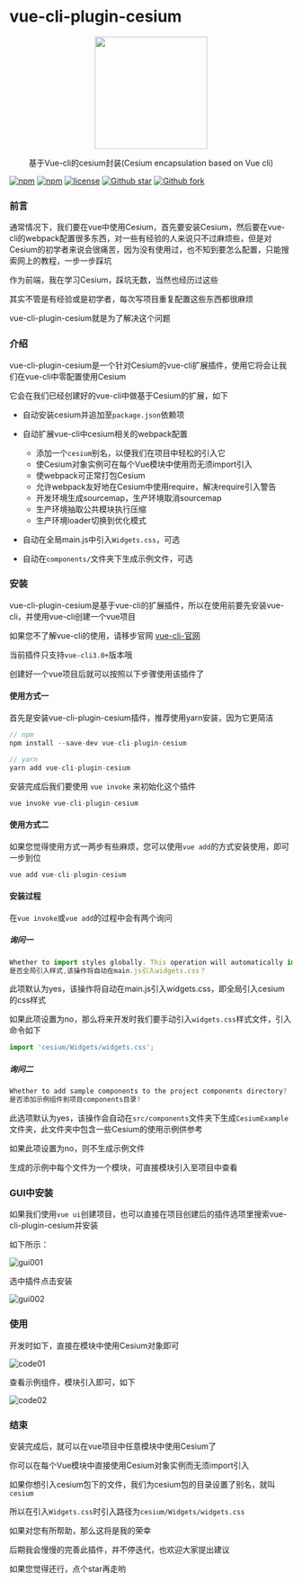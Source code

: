 # vue-cli-plugin-cesium

<p align="center">
  <img src="https://raw.githubusercontent.com/isboyjc/PictureBed/master/other/plugin-cesium-logobig.png" width="200px">
</p>
<p align="center">基于Vue-cli的cesium封装(Cesium encapsulation based on Vue cli)</p>

[![npm](https://img.shields.io/npm/v/vue-cli-plugin-cesium?style=plastic)](https://www.npmjs.com/package/vue-cli-plugin-cesium)
[![npm](https://img.shields.io/npm/dm/vue-cli-plugin-cesium?style=plastic)](https://www.npmjs.com/package/vue-cli-plugin-cesium)
[![license](https://img.shields.io/npm/l/vue-cli-plugin-cesium?style=plastic)](https://www.npmjs.com/package/vue-cli-plugin-cesium)
[![Github star](https://img.shields.io/github/stars/isboyjc/vue-cli-plugin-cesium?style=social)](https://github.com/isboyjc/vue-cli-plugin-cesium)
[![Github fork](https://img.shields.io/github/forks/isboyjc/vue-cli-plugin-cesium?style=social)](https://github.com/isboyjc/vue-cli-plugin-cesium)


### 前言

通常情况下，我们要在vue中使用Cesium，首先要安装Cesium，然后要在vue-cli的webpack配置很多东西，对一些有经验的人来说只不过麻烦些，但是对Cesium的初学者来说会很痛苦，因为没有使用过，也不知到要怎么配置，只能搜索网上的教程，一步一步踩坑

作为前端，我在学习Cesium，踩坑无数，当然也经历过这些

其实不管是有经验或是初学者，每次写项目重复配置这些东西都很麻烦

vue-cli-plugin-cesium就是为了解决这个问题



### 介绍

vue-cli-plugin-cesium是一个针对Cesium的vue-cli扩展插件，使用它将会让我们在vue-cli中零配置使用Cesium

它会在我们已经创建好的vue-cli中做基于Cesium的扩展，如下

- 自动安装cesium并追加至`package.json`依赖项

- 自动扩展vue-cli中cesium相关的webpack配置
  - 添加一个`cesium`别名，以便我们在项目中轻松的引入它
  - 使Cesium对象实例可在每个Vue模块中使用而无须import引入
  - 使webpack可正常打包Cesium
  - 允许webpack友好地在Cesium中使用require，解决require引入警告
  - 开发环境生成sourcemap，生产环境取消sourcemap
  - 生产环境抽取公共模块执行压缩
  - 生产环境loader切换到优化模式
- 自动在全局main.js中引入`Widgets.css`，可选
- 自动在`components/`文件夹下生成示例文件，可选



### 安装

vue-cli-plugin-cesium是基于vue-cli的扩展插件，所以在使用前要先安装vue-cli，并使用vue-cli创建一个vue项目

如果您不了解vue-cli的使用，请移步官网 [vue-cli-官网](https://cli.vuejs.org/zh/guide/) 

当前插件只支持`vue-cli3.0+`版本哦

创建好一个vue项目后就可以按照以下步骤使用该插件了

#### 使用方式一

首先是安装vue-cli-plugin-cesium插件，推荐使用yarn安装，因为它更简洁

```js
// npm
npm install --save-dev vue-cli-plugin-cesium

// yarn
yarn add vue-cli-plugin-cesium
```

安装完成后我们要使用 `vue invoke` 来初始化这个插件

```js
vue invoke vue-cli-plugin-cesium
```



#### 使用方式二

如果您觉得使用方式一两步有些麻烦，您可以使用`vue add`的方式安装使用，即可一步到位

```js
vue add vue-cli-plugin-cesium
```



#### 安装过程

在`vue invoke`或`vue add`的过程中会有两个询问

##### 询问一

```js
Whether to import styles globally. This operation will automatically import widgets.css in main.js?
是否全局引入样式,该操作将自动在main.js引入widgets.css？
```

此项默认为yes，该操作将自动在main.js引入widgets.css，即全局引入cesium的css样式

如果此项设置为no，那么将来开发时我们要手动引入`widgets.css`样式文件，引入命令如下

```js
import 'cesium/Widgets/widgets.css';
```

##### 询问二

```js
Whether to add sample components to the project components directory?
是否添加示例组件到项目components目录?
```

此选项默认为yes，该操作会自动在`src/components`文件夹下生成`CesiumExample`文件夹，此文件夹中包含一些Cesium的使用示例供参考

如果此项设置为no，则不生成示例文件

生成的示例中每个文件为一个模块，可直接模块引入至项目中查看





### GUI中安装

如果我们使用`vue ui`创建项目，也可以直接在项目创建后的插件选项里搜索vue-cli-plugin-cesium并安装

如下所示：

![gui001](assets/img/gui001.png)

选中插件点击安装

![gui002](assets/img/gui002.png)





### 使用

开发时如下，直接在模块中使用Cesium对象即可

![code01](assets/img/code01.png)

查看示例组件，模块引入即可，如下

![code02](assets/img/code02.png)



### 结束

安装完成后，就可以在vue项目中任意模块中使用Cesium了

你可以在每个Vue模块中直接使用Cesium对象实例而无须import引入

如果你想引入cesium包下的文件，我们为cesium包的目录设置了别名，就叫`cesium`

所以在引入`Widgets.css`时引入路径为`cesium/Widgets/widgets.css`



如果对您有所帮助，那么这将是我的荣幸

后期我会慢慢的完善此插件，并不停迭代，也欢迎大家提出建议

如果您觉得还行，点个star再走哟

